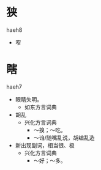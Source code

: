 # 狭
haeh8
- 窄

# 瞎
haeh7
+ 眼睛失明。
  * 如东方言词典
+ 胡乱
  * 兴化方言词典
    - ～搝；～吃。
    - ～诌/随嘴乱说，胡编乱造
+ 新出现副词，相当很、极
  * 兴化方言词典
    - ～好；～多。
